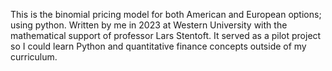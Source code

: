 This is the binomial pricing model for both American and European options; using python. Written by me in 2023 at Western University with the mathematical support of professor Lars Stentoft. 
It served as a pilot project so I could learn Python and quantitative finance concepts outside of my curriculum.
